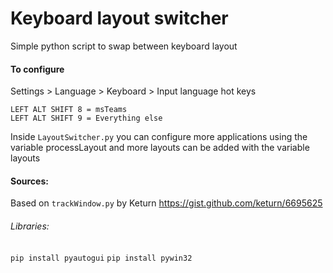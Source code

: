 # Keyboard layout switcher
Simple python script to swap between keyboard layout

#### To configure
Settings > Language > Keyboard > Input language hot keys

    LEFT ALT SHIFT 8 = msTeams
    LEFT ALT SHIFT 9 = Everything else

Inside `LayoutSwitcher.py` you can configure more applications using the variable processLayout and more layouts can be added with the variable layouts

#### Sources:
Based on `trackWindow.py` by Keturn
https://gist.github.com/keturn/6695625

###### Libraries:
`pip install pyautogui` 
`pip install pywin32`